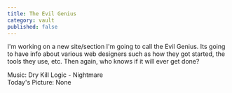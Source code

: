 ```yaml
---
title: The Evil Genius
category: vault
published: false
---
```


I'm working on a new site/section I'm going to call the Evil Genius. Its going
to have info about various web designers such as how they got started, the
tools they use, etc. Then again, who knows if it will ever get done?

Music: Dry Kill Logic - Nightmare  
Today's Picture: None
